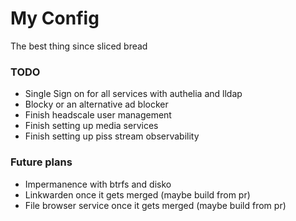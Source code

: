 # My Config
The best thing since sliced bread

### TODO
- Single Sign on for all services with authelia and lldap
- Blocky or an alternative ad blocker
- Finish headscale user management 
- Finish setting up media services
- Finish setting up piss stream observability

### Future plans
- Impermanence with btrfs and disko 
- Linkwarden once it gets merged (maybe build from pr)
- File browser service once it gets merged (maybe build from pr)